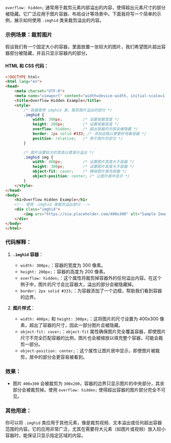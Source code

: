 `overflow: hidden;` 通常用于裁剪元素内部溢出的内容，使得超出元素尺寸的部分被隐藏。它广泛应用于图片容器、布局设计等场景中。下面我将写一个简单的示例，展示如何使用 `.imghid` 类来裁剪溢出的内容。

### 示例场景：裁剪图片

假设我们有一个固定大小的容器，里面放置一张较大的图片，我们希望图片超出容器部分被隐藏，并且只显示容器内的部分。

#### HTML 和 CSS 代码：

```html
<!DOCTYPE html>
<html lang="en">
<head>
    <meta charset="UTF-8">
    <meta name="viewport" content="width=device-width, initial-scale=1.0">
    <title>Overflow Hidden Example</title>
    <style>
        /* 容器使用 imghid 类，裁剪图片溢出的部分 */
        .imghid {
            width: 300px;         /* 设置容器宽度 */
            height: 200px;        /* 设置容器高度 */
            overflow: hidden;     /* 超出容器的内容会被隐藏 */
            border: 2px solid #333; /* 添加边框以便更好地看容器 */
            position: relative;   /* 用于图片的定位 */
        }

        /* 图片设置较大的宽高以便演示溢出 */
        .imghid img {
            width: 400px;         /* 设置图片宽度大于容器 */
            height: 300px;        /* 设置图片高度大于容器 */
            object-fit: cover;    /* 确保图片填充容器 */
            object-position: center; /* 让图片居中显示 */
        }
    </style>
</head>
<body>
    <h1>Overflow Hidden Example</h1>
    <!-- 使用 .imghid 类裁剪溢出部分 -->
    <div class="imghid">
        <img src="https://via.placeholder.com/400x300" alt="Sample Image">
    </div>
</body>
</html>
```

### 代码解释：

1. **`.imghid` 容器**：
   - `width: 300px;`：容器的宽度为 300 像素。
   - `height: 200px;`：容器的高度为 200 像素。
   - `overflow: hidden;`：这个属性将裁剪掉容器外的任何溢出内容。在这个例子中，图片的尺寸会比容器大，溢出的部分会被隐藏掉。
   - `border: 2px solid #333;`：为容器添加了一个边框，帮助我们看到容器的边界。

2. **图片样式**：
   - `width: 400px;` 和 `height: 300px;`：这将图片的尺寸设置为 400x300 像素，超出了容器的尺寸，因此一部分图片会被隐藏。
   - `object-fit: cover;`：`object-fit` 属性确保图片完全覆盖容器，即使图片尺寸不完全匹配容器的比例，图片也会被缩放以填充整个容器，可能会裁剪一部分。
   - `object-position: center;`：这个属性让图片居中显示，即使图片被裁剪，居中的部分会更容易被看到。

### 效果：
- 图片 `400x300` 会被裁剪为 `300x200`，容器的边界只显示图片的中央部分，其余部分会被裁剪掉。使用 `overflow: hidden;` 使得超出容器的图片部分完全不可见。

### 其他用途：
你可以将 `.imghid` 类应用于其他元素，像是裁剪视频、文本溢出或任何超出容器范围的内容。它的应用非常广泛，尤其在需要将大元素（如图片或视频）放入较小容器时，能保证只显示指定区域的内容。